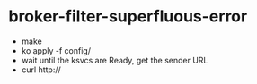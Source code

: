 # broker-filter-superfluous-error

* make
* ko apply -f config/
* wait until the ksvcs are Ready, get the sender URL
* curl http://<sender-url>

